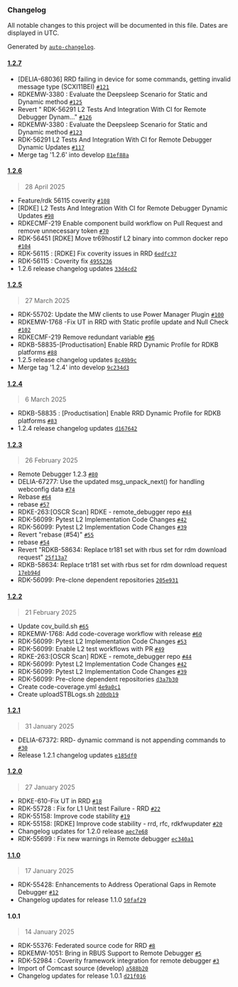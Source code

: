 ### Changelog

All notable changes to this project will be documented in this file. Dates are displayed in UTC.

Generated by [`auto-changelog`](https://github.com/CookPete/auto-changelog).

#### [1.2.7](https://github.com/rdkcentral/remote_debugger/compare/1.2.6...1.2.7)

- [DELIA-68036] RRD failing in device for some commands, getting invalid message type (SCXI11BEI) [`#121`](https://github.com/rdkcentral/remote_debugger/pull/121)
- RDKEMW-3380 : Evaluate the Deepsleep Scenario for Static and Dynamic method [`#125`](https://github.com/rdkcentral/remote_debugger/pull/125)
- Revert " RDK-56291 L2 Tests And Integration With CI for Remote Debugger Dynam…" [`#126`](https://github.com/rdkcentral/remote_debugger/pull/126)
- RDKEMW-3380 : Evaluate the Deepsleep Scenario for Static and Dynamic method [`#123`](https://github.com/rdkcentral/remote_debugger/pull/123)
-  RDK-56291 L2 Tests And Integration With CI for Remote Debugger Dynamic Updates [`#117`](https://github.com/rdkcentral/remote_debugger/pull/117)
- Merge tag '1.2.6' into develop [`81ef88a`](https://github.com/rdkcentral/remote_debugger/commit/81ef88a4171be7188d4fd72dfecd4fc9b48288dc)

#### [1.2.6](https://github.com/rdkcentral/remote_debugger/compare/1.2.5...1.2.6)

> 28 April 2025

- Feature/rdk 56115 coverity [`#108`](https://github.com/rdkcentral/remote_debugger/pull/108)
- [RDKE] L2 Tests And Integration With CI for Remote Debugger Dynamic Updates [`#98`](https://github.com/rdkcentral/remote_debugger/pull/98)
- RDKECMF-219 Enable component build workflow on Pull Request and remove unnecessary token [`#70`](https://github.com/rdkcentral/remote_debugger/pull/70)
- RDK-56451 [RDKE] Move tr69hostif L2 binary into common docker repo [`#104`](https://github.com/rdkcentral/remote_debugger/pull/104)
- RDK-56115 : [RDKE] Fix coverity issues in RRD [`6edfc37`](https://github.com/rdkcentral/remote_debugger/commit/6edfc376fbd899e2992ed2c26cdeb86351c925aa)
- RDK-56115 : Coverity fix [`4955236`](https://github.com/rdkcentral/remote_debugger/commit/49552366c6ff0d59024e3a449e3a52868a4222de)
- 1.2.6 release changelog updates [`33d4cd2`](https://github.com/rdkcentral/remote_debugger/commit/33d4cd2024a769b4a3d2714f616441fb75ddc8c2)

#### [1.2.5](https://github.com/rdkcentral/remote_debugger/compare/1.2.4...1.2.5)

> 27 March 2025

- RDK-55702: Update the MW clients to use Power Manager Plugin [`#100`](https://github.com/rdkcentral/remote_debugger/pull/100)
- RDKEMW-1768 -Fix UT in RRD with Static profile update and Null Check [`#102`](https://github.com/rdkcentral/remote_debugger/pull/102)
- RDKECMF-219 Remove redundant variable [`#96`](https://github.com/rdkcentral/remote_debugger/pull/96)
- RDKB-58835-[Productisation] Enable RRD Dynamic Profile for RDKB platforms [`#88`](https://github.com/rdkcentral/remote_debugger/pull/88)
- 1.2.5 release changelog updates [`8c49b9c`](https://github.com/rdkcentral/remote_debugger/commit/8c49b9cd05f4c16c5ea2dea79963a2b81b697d6a)
- Merge tag '1.2.4' into develop [`9c234d3`](https://github.com/rdkcentral/remote_debugger/commit/9c234d33e7649424a503259411c749e024e8d986)

#### [1.2.4](https://github.com/rdkcentral/remote_debugger/compare/1.2.3...1.2.4)

> 6 March 2025

- RDKB-58835  : [Productisation] Enable RRD Dynamic Profile for RDKB platforms [`#83`](https://github.com/rdkcentral/remote_debugger/pull/83)
- 1.2.4 release changelog updates [`d167642`](https://github.com/rdkcentral/remote_debugger/commit/d167642d7f037c2255d94e2e2ed36f2151defef3)

#### [1.2.3](https://github.com/rdkcentral/remote_debugger/compare/1.2.2...1.2.3)

> 26 February 2025

- Remote Debugger 1.2.3 [`#80`](https://github.com/rdkcentral/remote_debugger/pull/80)
- DELIA-67277: Use the updated msg_unpack_next() for handling webconfig data  [`#74`](https://github.com/rdkcentral/remote_debugger/pull/74)
- Rebase [`#64`](https://github.com/rdkcentral/remote_debugger/pull/64)
- rebase [`#57`](https://github.com/rdkcentral/remote_debugger/pull/57)
- RDKE-263:[OSCR Scan] RDKE - remote_debugger repo [`#44`](https://github.com/rdkcentral/remote_debugger/pull/44)
-    RDK-56099: Pytest L2 Implementation Code Changes [`#42`](https://github.com/rdkcentral/remote_debugger/pull/42)
- RDK-56099: Pytest L2 Implementation Code Changes [`#39`](https://github.com/rdkcentral/remote_debugger/pull/39)
- Revert "rebase (#54)" [`#55`](https://github.com/rdkcentral/remote_debugger/pull/55)
- rebase [`#54`](https://github.com/rdkcentral/remote_debugger/pull/54)
- Revert "RDKB-58634: Replace tr181 set with rbus set for rdm download request" [`25f13a7`](https://github.com/rdkcentral/remote_debugger/commit/25f13a75102d0a68b7bb7c40d0ecc84a6e9de993)
- RDKB-58634: Replace tr181 set with rbus set for rdm download request [`17eb94d`](https://github.com/rdkcentral/remote_debugger/commit/17eb94df5fddaf253cd9a216be8eebc0116dbe0b)
- RDK-56099: Pre-clone dependent repositories [`205e931`](https://github.com/rdkcentral/remote_debugger/commit/205e93195e5c7513116eb13b79248030ceeaaf5a)

#### [1.2.2](https://github.com/rdkcentral/remote_debugger/compare/1.2.1...1.2.2)

> 21 February 2025

- Update cov_build.sh [`#65`](https://github.com/rdkcentral/remote_debugger/pull/65)
- RDKEMW-1768: Add code-coverage workflow with release [`#60`](https://github.com/rdkcentral/remote_debugger/pull/60)
- RDK-56099: Pytest L2 Implementation Code Changes [`#53`](https://github.com/rdkcentral/remote_debugger/pull/53)
- RDK-56099: Enable L2 test workflows with PR [`#49`](https://github.com/rdkcentral/remote_debugger/pull/49)
- RDKE-263:[OSCR Scan] RDKE - remote_debugger repo [`#44`](https://github.com/rdkcentral/remote_debugger/pull/44)
-    RDK-56099: Pytest L2 Implementation Code Changes [`#42`](https://github.com/rdkcentral/remote_debugger/pull/42)
- RDK-56099: Pytest L2 Implementation Code Changes [`#39`](https://github.com/rdkcentral/remote_debugger/pull/39)
- RDK-56099: Pre-clone dependent repositories [`d3a7b30`](https://github.com/rdkcentral/remote_debugger/commit/d3a7b3099cec688061e8612fd679a5dcb902c45a)
- Create code-coverage.yml [`4e9a0c1`](https://github.com/rdkcentral/remote_debugger/commit/4e9a0c16d2e787a791e43b4f796d237b5300aab2)
- Create uploadSTBLogs.sh [`2d0db19`](https://github.com/rdkcentral/remote_debugger/commit/2d0db196b033d27bb0e3f63364c90ea0cbc17111)

#### [1.2.1](https://github.com/rdkcentral/remote_debugger/compare/1.2.0...1.2.1)

> 31 January 2025

- DELIA-67372: RRD- dynamic command is not appending commands to [`#30`](https://github.com/rdkcentral/remote_debugger/pull/30)
- Release 1.2.1 changelog updates [`e185df0`](https://github.com/rdkcentral/remote_debugger/commit/e185df0ce81094e4563c94435af95d01641c9670)

#### [1.2.0](https://github.com/rdkcentral/remote_debugger/compare/1.1.0...1.2.0)

> 27 January 2025

- RDKE-610-Fix UT in RRD [`#18`](https://github.com/rdkcentral/remote_debugger/pull/18)
- RDK-55728 : Fix for L1 Unit test Failure - RRD [`#22`](https://github.com/rdkcentral/remote_debugger/pull/22)
- RDK-55158: Improve code stability [`#19`](https://github.com/rdkcentral/remote_debugger/pull/19)
- RDK-55158: [RDKE] Improve code stability - rrd, rfc, rdkfwupdater [`#20`](https://github.com/rdkcentral/remote_debugger/pull/20)
- Changelog updates for 1.2.0 release [`aec7e68`](https://github.com/rdkcentral/remote_debugger/commit/aec7e682318d29ffdbf231a69a1c541b541ede58)
- RDK-55699 : Fix new warnings in Remote debugger [`ec340a1`](https://github.com/rdkcentral/remote_debugger/commit/ec340a1e41114811706b036736ff3b3ab824c3d2)

#### [1.1.0](https://github.com/rdkcentral/remote_debugger/compare/1.0.1...1.1.0)

> 17 January 2025

- RDK-55428: Enhancements to Address Operational Gaps in Remote Debugger [`#12`](https://github.com/rdkcentral/remote_debugger/pull/12)
- Changelog updates for release 1.1.0 [`50faf29`](https://github.com/rdkcentral/remote_debugger/commit/50faf295f01add4b79261d066bda3dcdfdb8e08e)

#### 1.0.1

> 14 January 2025

- RDK-55376: Federated source code for RRD [`#8`](https://github.com/rdkcentral/remote_debugger/pull/8)
- RDKEMW-1051: Bring in RBUS Support to Remote Debugger [`#5`](https://github.com/rdkcentral/remote_debugger/pull/5)
- RDK-52984 : Coverity framework integration for remote debugger [`#3`](https://github.com/rdkcentral/remote_debugger/pull/3)
- Import of Comcast source (develop) [`a588b20`](https://github.com/rdkcentral/remote_debugger/commit/a588b2005ca2e574f124718e91f2cedfaf681e30)
- Changelog updates for release 1.0.1 [`d21f016`](https://github.com/rdkcentral/remote_debugger/commit/d21f016184978bd15104b4bed9cb51332ee6c417)
